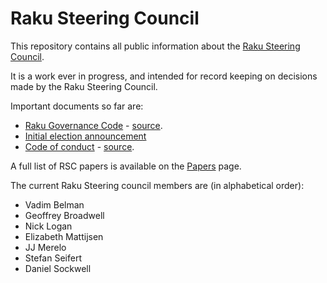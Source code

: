 # Raku Steering Council

This repository contains all public information about the [Raku Steering Council](https://raku.github.io/Raku-Steering-Council/).

It is a work ever in progress, and intended for record keeping on decisions
made by the Raku Steering Council.

Important documents so far are:

- [Raku Governance Code](papers/Raku_Steering_Council_Code) - [source](https://github.com/Raku/RSC/blob/main/papers/Raku_Steering_Council_Code.md).
- [Initial election announcement](https://github.com/Raku/RSC/blob/main/announcements/20200720.md)
- [Code of conduct](papers/Raku_Code_of_Conduct) - [source](https://github.com/Raku/Raku-Steering-Council/blob/main/papers/Raku_Code_of_Conduct.md).

A full list of RSC papers is available on the [Papers](papers) page.

The current Raku Steering council members are (in alphabetical order):

- Vadim Belman
- Geoffrey Broadwell
- Nick Logan
- Elizabeth Mattijsen
- JJ Merelo
- Stefan Seifert
- Daniel Sockwell
